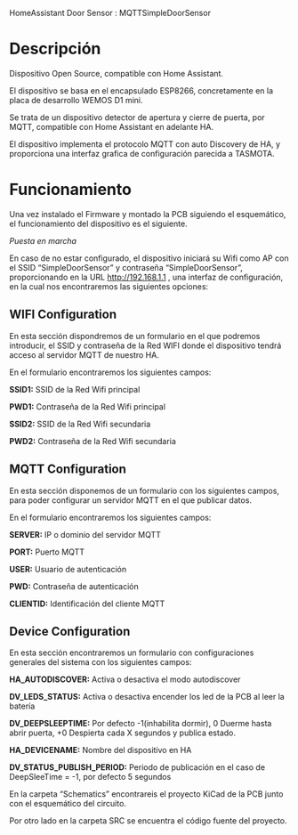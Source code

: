 HomeAssistant Door Sensor : MQTTSimpleDoorSensor

Descripción
===========

Dispositivo Open Source, compatible con Home Assistant.

El dispositivo se basa en el encapsulado ESP8266, concretamente en la placa de
desarrollo WEMOS D1 mini.

Se trata de un dispositivo detector de apertura y cierre de puerta, por MQTT,
compatible con Home Assistant en adelante HA.

El dispositivo implementa el protocolo MQTT con auto Discovery de HA, y
proporciona una interfaz grafica de configuración parecida a TASMOTA.

Funcionamiento
==============

Una vez instalado el Firmware y montado la PCB siguiendo el esquemático, el
funcionamiento del dispositivo es el siguiente.

*Puesta en marcha*

En caso de no estar configurado, el dispositivo iniciará su Wifi como AP con el
SSID “SimpleDoorSensor” y contraseña “SimpleDoorSensor”, proporcionando en la
URL <http://192.168.1.1> , una interfaz de configuración, en la cual nos
encontraremos las siguientes opciones:

WIFI Configuration
------------------

En esta sección dispondremos de un formulario en el que podremos introducir, el
SSID y contraseña de la Red WIFI donde el dispositivo tendrá acceso al servidor
MQTT de nuestro HA.

En el formulario encontraremos los siguientes campos:

**SSID1:** SSID de la Red Wifi principal

**PWD1:** Contraseña de la Red Wifi principal

**SSID2:** SSID de la Red Wifi secundaria

**PWD2:** Contraseña de la Red Wifi secundaria

MQTT Configuration
------------------

En esta sección disponemos de un formulario con los siguientes campos, para
poder configurar un servidor MQTT en el que publicar datos.

En el formulario encontraremos los siguientes campos:

**SERVER:** IP o dominio del servidor MQTT

**PORT:** Puerto MQTT

**USER:** Usuario de autenticación

**PWD:** Contraseña de autenticación

**CLIENTID:** Identificación del cliente MQTT

Device Configuration
--------------------

En esta sección encontraremos un formulario con configuraciones generales del
sistema con los siguientes campos:

**HA_AUTODISCOVER:** Activa o desactiva el modo autodiscover

**DV_LEDS_STATUS:** Activa o desactiva encender los led de la PCB al leer la
batería

**DV_DEEPSLEEPTIME:** Por defecto -1(inhabilita dormir), 0 Duerme hasta abrir
puerta, +0 Despierta cada X segundos y publica estado.

**HA_DEVICENAME:** Nombre del dispositivo en HA

**DV_STATUS_PUBLISH_PERIOD:** Periodo de publicación en el caso de DeepSleeTime
= -1, por defecto 5 segundos

En la carpeta “Schematics” encontrareis el proyecto KiCad de la PCB junto con el
esquemático del circuito.

Por otro lado en la carpeta SRC se encuentra el código fuente del proyecto.
